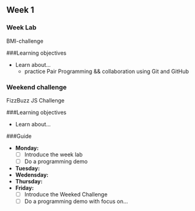 ## Week 1
### Week Lab
BMI-challenge

###Learning objectives
* Learn about...
  - practice Pair Programming && collaboration using Git and GitHub

### Weekend challenge
FizzBuzz JS Challenge

###Learning objectives
* Learn about...

###Guide
- **Monday:**
  - [ ] Introduce the week lab
  - [ ] Do a programming demo
- **Tuesday:**
- **Wedensday:**
- **Thursday:**
- **Friday:**
  - [ ] Introduce the Weeked Challenge
  - [ ] Do a programming demo with focus on...
